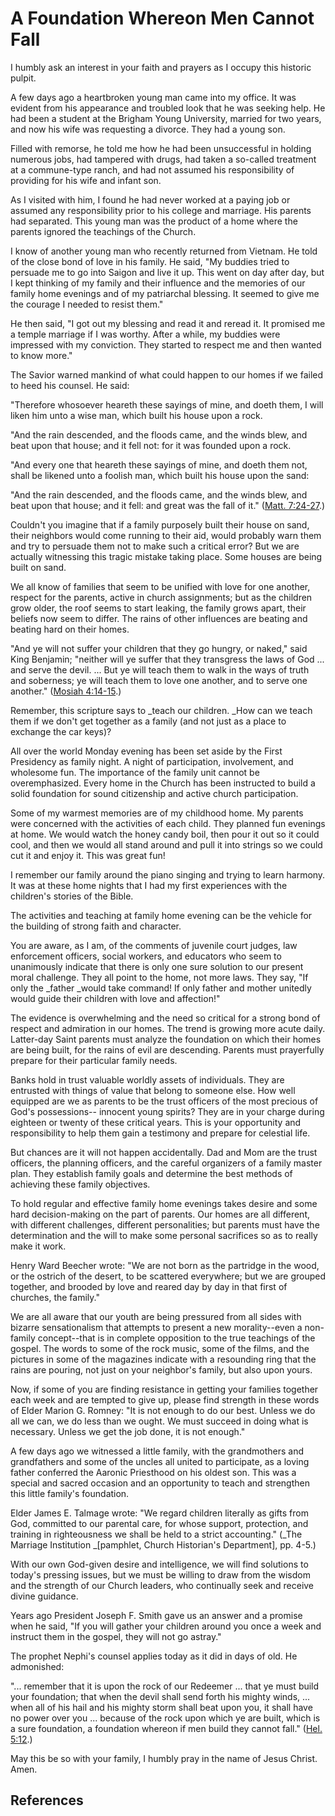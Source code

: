 # A Foundation Whereon Men Cannot Fall

I humbly ask an interest in your faith and prayers as I occupy this historic
pulpit.

A few days ago a heartbroken young man came into my office. It was evident
from his appearance and troubled look that he was seeking help. He had been a
student at the Brigham Young University, married for two years, and now his
wife was requesting a divorce. They had a young son.

Filled with remorse, he told me how he had been unsuccessful in holding
numerous jobs, had tampered with drugs, had taken a so-called treatment at a
commune-type ranch, and had not assumed his responsibility of providing for
his wife and infant son.

As I visited with him, I found he had never worked at a paying job or assumed
any responsibility prior to his college and marriage. His parents had
separated. This young man was the product of a home where the parents ignored
the teachings of the Church.

I know of another young man who recently returned from Vietnam. He told of the
close bond of love in his family. He said, "My buddies tried to persuade me to
go into Saigon and live it up. This went on day after day, but I kept thinking
of my family and their influence and the memories of our family home evenings
and of my patriarchal blessing. It seemed to give me the courage I needed to
resist them."

He then said, "I got out my blessing and read it and reread it. It promised me
a temple marriage if I was worthy. After a while, my buddies were impressed
with my conviction. They started to respect me and then wanted to know more."

The Savior warned mankind of what could happen to our homes if we failed to
heed his counsel. He said:

"Therefore whosoever heareth these sayings of mine, and doeth them, I will
liken him unto a wise man, which built his house upon a rock.

"And the rain descended, and the floods came, and the winds blew, and beat
upon that house; and it fell not: for it was founded upon a rock.

"And every one that heareth these sayings of mine, and doeth them not, shall
be likened unto a foolish man, which built his house upon the sand:

"And the rain descended, and the floods came, and the winds blew, and beat
upon that house; and it fell: and great was the fall of it." ([Matt.
7:24-27](/scriptures/nt/matt/7.24-27?lang=eng#23).)

Couldn't you imagine that if a family purposely built their house on sand,
their neighbors would come running to their aid, would probably warn them and
try to persuade them not to make such a critical error? But we are actually
witnessing this tragic mistake taking place. Some houses are being built on
sand.

We all know of families that seem to be unified with love for one another,
respect for the parents, active in church assignments; but as the children
grow older, the roof seems to start leaking, the family grows apart, their
beliefs now seem to differ. The rains of other influences are beating and
beating hard on their homes.

"And ye will not suffer your children that they go hungry, or naked," said
King Benjamin; "neither will ye suffer that they transgress the laws of God ...
and serve the devil. ... But ye will teach them to walk in the ways of truth and
soberness; ye will teach them to love one another, and to serve one another."
([Mosiah 4:14-15](/scriptures/bofm/mosiah/4.14-15?lang=eng#13).)

Remember, this scripture says to _teach our children. _How can we teach them
if we don't get together as a family (and not just as a place to exchange the
car keys)?

All over the world Monday evening has been set aside by the First Presidency
as family night. A night of participation, involvement, and wholesome fun. The
importance of the family unit cannot be overemphasized. Every home in the
Church has been instructed to build a solid foundation for sound citizenship
and active church participation.

Some of my warmest memories are of my childhood home. My parents were
concerned with the activities of each child. They planned fun evenings at
home. We would watch the honey candy boil, then pour it out so it could cool,
and then we would all stand around and pull it into strings so we could cut it
and enjoy it. This was great fun!

I remember our family around the piano singing and trying to learn harmony. It
was at these home nights that I had my first experiences with the children's
stories of the Bible.

The activities and teaching at family home evening can be the vehicle for the
building of strong faith and character.

You are aware, as I am, of the comments of juvenile court judges, law
enforcement officers, social workers, and educators who seem to unanimously
indicate that there is only one sure solution to our present moral challenge.
They all point to the home, not more laws. They say, "If only the _father
_would take command! If only father and mother unitedly would guide their
children with love and affection!"

The evidence is overwhelming and the need so critical for a strong bond of
respect and admiration in our homes. The trend is growing more acute daily.
Latter-day Saint parents must analyze the foundation on which their homes are
being built, for the rains of evil are descending. Parents must prayerfully
prepare for their particular family needs.

Banks hold in trust valuable worldly assets of individuals. They are entrusted
with things of value that belong to someone else. How well equipped are we as
parents to be the trust officers of the most precious of God's possessions--
innocent young spirits? They are in your charge during eighteen or twenty of
these critical years. This is your opportunity and responsibility to help them
gain a testimony and prepare for celestial life.

But chances are it will not happen accidentally. Dad and Mom are the trust
officers, the planning officers, and the careful organizers of a family master
plan. They establish family goals and determine the best methods of achieving
these family objectives.

To hold regular and effective family home evenings takes desire and some hard
decision-making on the part of parents. Our homes are all different, with
different challenges, different personalities; but parents must have the
determination and the will to make some personal sacrifices so as to really
make it work.

Henry Ward Beecher wrote: "We are not born as the partridge in the wood, or
the ostrich of the desert, to be scattered everywhere; but we are grouped
together, and brooded by love and reared day by day in that first of churches,
the family."

We are all aware that our youth are being pressured from all sides with
bizarre sensationalism that attempts to present a new morality--even a non-
family concept--that is in complete opposition to the true teachings of the
gospel. The words to some of the rock music, some of the films, and the
pictures in some of the magazines indicate with a resounding ring that the
rains are pouring, not just on your neighbor's family, but also upon yours.

Now, if some of you are finding resistance in getting your families together
each week and are tempted to give up, please find strength in these words of
Elder Marion G. Romney: "It is not enough to do our best. Unless we do all we
can, we do less than we ought. We must succeed in doing what is necessary.
Unless we get the job done, it is not enough."

A few days ago we witnessed a little family, with the grandmothers and
grandfathers and some of the uncles all united to participate, as a loving
father conferred the Aaronic Priesthood on his oldest son. This was a special
and sacred occasion and an opportunity to teach and strengthen this little
family's foundation.

Elder James E. Talmage wrote: "We regard children literally as gifts from God,
committed to our parental care, for whose support, protection, and training in
righteousness we shall be held to a strict accounting." (_The Marriage
Institution _[pamphlet, Church Historian's Department], pp. 4-5.)

With our own God-given desire and intelligence, we will find solutions to
today's pressing issues, but we must be willing to draw from the wisdom and
the strength of our Church leaders, who continually seek and receive divine
guidance.

Years ago President Joseph F. Smith gave us an answer and a promise when he
said, "If you will gather your children around you once a week and instruct
them in the gospel, they will not go astray."

The prophet Nephi's counsel applies today as it did in days of old. He
admonished:

"... remember that it is upon the rock of our Redeemer ... that ye must build your
foundation; that when the devil shall send forth his mighty winds, ... when all
of his hail and his mighty storm shall beat upon you, it shall have no power
over you ... because of the rock upon which ye are built, which is a sure
foundation, a foundation whereon if men build they cannot fall." ([Hel.
5:12](/scriptures/bofm/hel/5.12?lang=eng#11).)

May this be so with your family, I humbly pray in the name of Jesus Christ.
Amen.

## References


